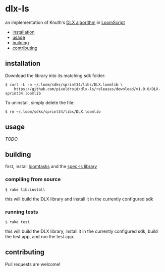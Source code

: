 dlx-ls
======

an implementation of Knuth's [DLX algorithm][dancing-links] in [LoomScript][loom-sdk]

- [installation](#installation)
- [usage](#usage)
- [building](#building)
- [contributing](#contributing)


## installation

Download the library into its matching sdk folder:

    $ curl -L -o ~/.loom/sdks/sprint34/libs/DLX.loomlib \
        https://github.com/pixeldroid/dlx-ls/releases/download/v1.0.0/DLX-sprint34.loomlib

To uninstall, simply delete the file:

    $ rm ~/.loom/sdks/sprint34/libs/DLX.loomlib


## usage

_TODO_


## building

first, install [loomtasks][loomtasks] and the [spec-ls library][spec-ls]

### compiling from source

    $ rake lib:install

this will build the DLX library and install it in the currently configured sdk

### running tests

    $ rake test

this will build the DLX library, install it in the currently configured sdk, build the test app, and run the test app.


## contributing

Pull requests are welcome!


[dancing-links]: https://www.ocf.berkeley.edu/~jchu/publicportal/sudoku/0011047.pdf "Dancing Links, Donald E. Knuth"
[loom-sdk]: https://github.com/LoomSDK/LoomSDK "a native mobile app and game framework"
[loomtasks]: https://github.com/pixeldroid/loomtasks "Rake tasks for working with loomlibs"
[spec-ls]: https://github.com/pixeldroid/spec-ls "a simple spec framework for Loom"

